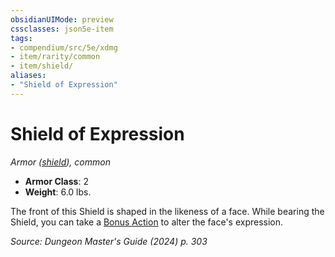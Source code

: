 ```yaml
---
obsidianUIMode: preview
cssclasses: json5e-item
tags:
- compendium/src/5e/xdmg
- item/rarity/common
- item/shield/
aliases: 
- "Shield of Expression"
---
```

# Shield of Expression
*Armor ([shield](/3-Mechanics/CLI/items/shield-xphb.md)), common*  


- **Armor Class**: 2
- **Weight**: 6.0 lbs.

The front of this Shield is shaped in the likeness of a face. While bearing the Shield, you can take a [Bonus Action](/3-Mechanics/CLI/variant-rules/bonus-action-xphb.md) to alter the face's expression.

*Source: Dungeon Master's Guide (2024) p. 303*